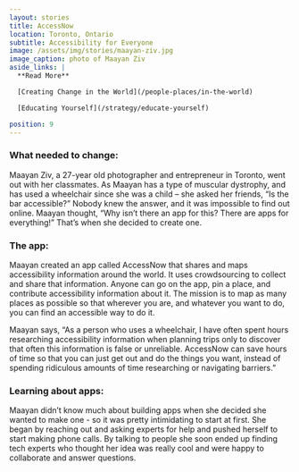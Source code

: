 ```yaml
---
layout: stories
title: AccessNow
location: Toronto, Ontario
subtitle: Accessibility for Everyone
image: /assets/img/stories/maayan-ziv.jpg
image_caption: photo of Maayan Ziv
aside_links: |
  **Read More**

  [Creating Change in the World](/people-places/in-the-world)

  [Educating Yourself](/strategy/educate-yourself)

position: 9
---
```

### What needed to change:

Maayan Ziv, a 27-year old photographer and entrepreneur in Toronto, went out with her classmates. As Maayan has a type of muscular dystrophy, and has used a wheelchair since she was a child – she asked her friends, “Is the bar accessible?” Nobody knew the answer, and it was impossible to find out online. Maayan thought, “Why isn’t there an app for this? There are apps for everything!” That’s when she decided to create one.

### The app:

Maayan created an app called AccessNow that shares and maps accessibility information around the world. It uses crowdsourcing to collect and share that information. Anyone can go on the app, pin a place, and contribute accessibility information about it. The mission is to map as many places as possible so that wherever you are, and whatever you want to do, you can find an accessible way to do it.

Maayan says, “As a person who uses a wheelchair, I have often spent hours researching accessibility information when planning trips only to discover that often this information is false or unreliable. AccessNow can save hours of time so that you can just get out and do the things you want, instead of spending ridiculous amounts of time researching or navigating barriers.”

### Learning about apps:
Maayan didn’t know much about building apps when she decided she wanted to make one - so it was pretty intimidating to start at first. She began by reaching out and asking experts for help and pushed herself to start making phone calls. By talking to people she soon ended up finding tech experts who thought her idea was really cool and were happy to collaborate and answer questions.
